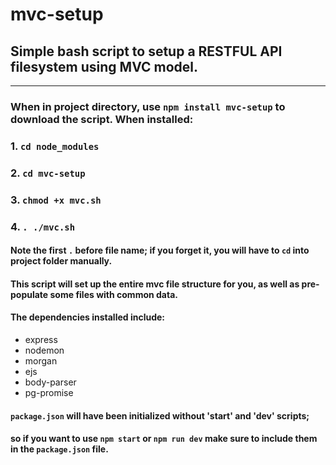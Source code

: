 # mvc-setup
## Simple bash script to setup a RESTFUL API filesystem using MVC model.  
***  
### When in project directory, use `npm install mvc-setup` to download the script. When installed: 
### 1. `cd node_modules`
### 2. `cd mvc-setup`
### 3. `chmod +x mvc.sh`
### 4. `. ./mvc.sh`

#### Note the first `.` before file name; if you forget it, you will have to `cd` into project folder manually.

#### This script will set up the entire mvc file structure for you, as well as pre-populate some files with common data.  
#### The dependencies installed include: 

* express
* nodemon
* morgan
* ejs
* body-parser
* pg-promise

#### `package.json` will have been initialized without 'start' and 'dev' scripts;     
#### so if you want to use `npm start` or `npm run dev` make sure to include them in the `package.json` file.

